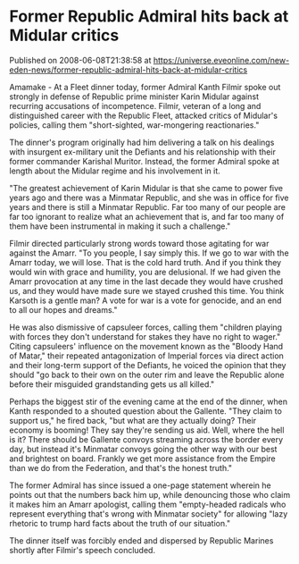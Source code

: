 # Former Republic Admiral hits back at Midular critics
Published on 2008-06-08T21:38:58 at https://universe.eveonline.com/new-eden-news/former-republic-admiral-hits-back-at-midular-critics

Amamake - At a Fleet dinner today, former Admiral Kanth Filmir spoke out strongly in defense of Republic prime minister Karin Midular against recurring accusations of incompetence. Filmir, veteran of a long and distinguished career with the Republic Fleet, attacked critics of Midular's policies, calling them "short-sighted, war-mongering reactionaries." 

The dinner's program originally had him delivering a talk on his dealings with insurgent ex-military unit the Defiants and his relationship with their former commander Karishal Muritor. Instead, the former Admiral spoke at length about the Midular regime and his involvement in it. 

"The greatest achievement of Karin Midular is that she came to power five years ago and there was a Minmatar Republic, and she was in office for five years and there is still a Minmatar Republic. Far too many of our people are far too ignorant to realize what an achievement that is, and far too many of them have been instrumental in making it such a challenge." 

Filmir directed particularly strong words toward those agitating for war against the Amarr. "To you people, I say simply this. If we go to war with the Amarr today, we will lose. That is the cold hard truth. And if you think they would win with grace and humility, you are delusional. If we had given the Amarr provocation at any time in the last decade they would have crushed us, and they would have made sure we stayed crushed this time. You think Karsoth is a gentle man? A vote for war is a vote for genocide, and an end to all our hopes and dreams." 

He was also dismissive of capsuleer forces, calling them "children playing with forces they don't understand for stakes they have no right to wager." Citing capsuleers' influence on the movement known as the "Bloody Hand of Matar," their repeated antagonization of Imperial forces via direct action and their long-term support of the Defiants, he voiced the opinion that they should "go back to their own on the outer rim and leave the Republic alone before their misguided grandstanding gets us all killed." 

Perhaps the biggest stir of the evening came at the end of the dinner, when Kanth responded to a shouted question about the Gallente. "They claim to support us," he fired back, "but what are they actually doing? Their economy is booming! They say they're sending us aid. Well, where the hell is it? There should be Gallente convoys streaming across the border every day, but instead it's Minmatar convoys going the other way with our best and brightest on board. Frankly we get more assistance from the Empire than we do from the Federation, and that's the honest truth." 

The former Admiral has since issued a one-page statement wherein he points out that the numbers back him up, while denouncing those who claim it makes him an Amarr apologist, calling them "empty-headed radicals who represent everything that's wrong with Minmatar society" for allowing "lazy rhetoric to trump hard facts about the truth of our situation." 

The dinner itself was forcibly ended and dispersed by Republic Marines shortly after Filmir's speech concluded.
